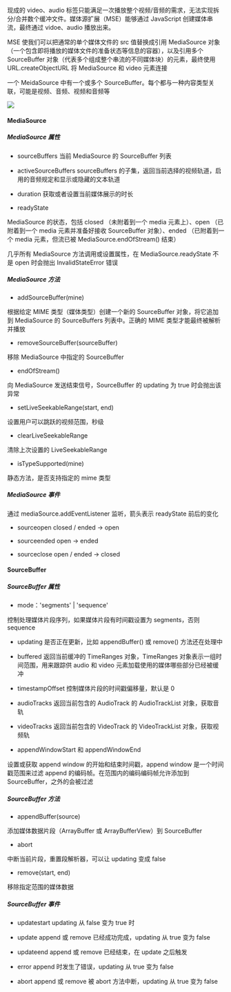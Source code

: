 现成的 video、audio 标签只能满足一次播放整个视频/音频的需求，无法实现拆分/合并数个缓冲文件。媒体源扩展（MSE）能够通过 JavaScript 创建媒体串流，最终通过 vidoe、audio 播放出来。

MSE 使我们可以把通常的单个媒体文件的 src 值替换成引用 MediaSource 对象（一个包含即将播放的媒体文件的准备状态等信息的容器），以及引用多个 SourceBuffer 对象（代表多个组成整个串流的不同媒体块）的元素，最终使用 URL.createObjectURL 将 MediaSource 和 video 元素连接

一个 MeidaSource 中有一个或多个 SourceBuffer。每个都与一种内容类型关联，可能是视频、音频、视频和音频等

![](https://p3-juejin.byteimg.com/tos-cn-i-k3u1fbpfcp/f5768f8c4a604f67ae2b80454dae95da~tplv-k3u1fbpfcp-watermark.awebp)

#### MediaSource

##### MediaSource 属性

- sourceBuffers 当前 MediaSource 的 SourceBuffer 列表

- activeSourceBuffers sourceBuffers 的子集，返回当前选择的视频轨道，启用的音频规定和显示或隐藏的文本轨道

- duration 获取或者设置当前媒体展示的时长

- readyState

MediaSource 的状态，包括 closed （未附着到一个 media 元素上）、open （已附着到一个 media 元素并准备好接收 SourceBuffer 对象）、ended （已附着到一个 media 元素，但流已被 MediaSource.endOfStream() 结束）

几乎所有 MediaSource 方法调用或设置属性，在 MediaSource.readyState 不是 open 时会抛出 InvalidStateError 错误

##### MediaSource 方法

- addSourceBuffer(mine)

根据给定 MIME 类型（媒体类型）创建一个新的 SourceBuffer 对象，将它追加到 MediaSource 的 SourceBuffers 列表中。正确的 MIME 类型才能最终被解析并播放

- removeSourceBuffer(sourceBuffer)

移除 MediaSource 中指定的 SourceBuffer

- endOfStream()

向 MediaSource 发送结束信号，SourceBuffer 的 updating 为 true 时会抛出该异常

- setLiveSeekableRange(start, end)

设置用户可以跳跃的视频范围，秒级

- clearLiveSeekableRange

清除上次设置的 LiveSeekableRange

- isTypeSupported(mine)

静态方法，是否支持指定的 mime 类型

##### MediaSource 事件

通过 mediaSource.addEventListener 监听，箭头表示 readyState 前后的变化

- sourceopen closed / ended -> open

- sourceended open -> ended

- sourceclose open / ended -> closed

#### SourceBuffer

##### SourceBuffer 属性

- mode：'segments' | 'sequence'

控制处理媒体片段序列，如果媒体片段有时间戳设置为 segments，否则 sequence

- updating 是否正在更新，比如 appendBuffer() 或 remove() 方法还在处理中

- buffered 返回当前缓冲的 TimeRanges 对象，TimeRanges 对象表示一组时间范围，用来跟踪供 audio 和 video 元素加载使用的媒体哪些部分已经被缓冲

- timestampOffset 控制媒体片段的时间戳偏移量，默认是 0

- audioTracks 返回当前包含的 AudioTrack 的 AudioTrackList 对象，获取音轨

- videoTracks 返回当前包含的 VideoTrack 的 VideoTrackList 对象，获取视频轨

- appendWindowStart 和 appendWindowEnd

设置或获取 append window 的开始和结束时间戳，append window 是一个时间戳范围来过滤 append 的编码帧。在范围内的编码编码帧允许添加到 SourceBuffer，之外的会被过滤

##### SourceBuffer 方法

- appendBuffer(source)

添加媒体数据片段（ArrayBuffer 或 ArrayBufferView）到 SourceBuffer

- abort

中断当前片段，重置段解析器，可以让 updating 变成 false

- remove(start, end)

移除指定范围的媒体数据

##### SourceBuffer 事件

- updatestart updating 从 false 变为 true 时

- update append 或 remove 已经成功完成，updating 从 true 变为 false

- updateend append 或 remove 已经结束，在 update 之后触发

- error append 时发生了错误，updating 从 true 变为 false

- abort append 或 remove 被 abort 方法中断，updating 从 true 变为 false
